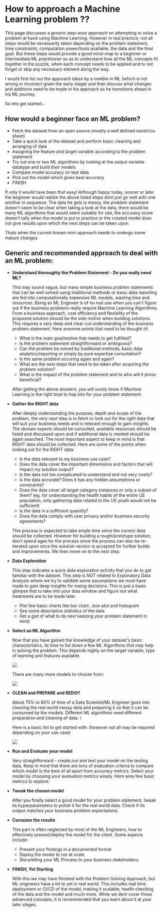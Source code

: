 # How to approach a Machine Learning problem ??

This page discusses a *generic step-wise approach* on attempting to solve a problem at hand using Machine Learning. However in real practice, not all steps would be 
necessarily taken depending on the problem statement, time constraints, computation power/tools available, the data and the final goal. But these steps would provide a 
good mind-map to a beginner or intermediate ML practitioner so as to understand how all the ML concepts fit together in the puzzle, when each concept needs to be applied
and to not forget or skip any necessary element along the way.

I would first list out the approach taken by a newbie in ML (which is not wrong or incorrect given the early stage) and then discuss what changes and additions need 
to be made in his approach as he transitions ahead in his ML journey. 

So lets get started...

## How would a beginner face an ML problem?
  - Fetch the dataset from an open source (mostly a well defined excel/csv sheet)
  - Take a quick look at the dataset and perform basic cleaning and arranging of data
  - Assigning the feature and target variable according to the problem statement
  - Try out one or two ML algorithms by looking at the output variable datatype and build their models
  - Compare model accuracy on test data
  - Pick out the model which gives best accuracy
  - FINISH
  
If only it would have been that easy! Although happy today, sooner or later the beginner would realize the above listed steps dont just go well with one another in sequence. 
The data he gets is messy, the problem statement doesn't seem to be clear when taking a look at the data, there would be many ML algorithms that would seem suitable 
for use, the accuracy score doesn't tally when the model is put to practice or the created model does not give results upon which the next steps can be taken upon.

Thats when the current known mini-approach needs to undergo some mature changes

## Generic and recommended approach to deal with an ML problem:

  - **Understand thoroughly the Problem Statement - Do you really need ML?**
  
    This may sound vague, but many simple business problem statements that can be well solved using traditional methods or basic data reporting are fed into computationally 
    expensive ML models, wasting time and resources. Being an ML Engineer is of no real use when you can't figure out if the business problems really require Machine Learning
    Algorithms. From a business approach, cost efficiency and flexibility of the proposed solution should be the sole motive when building solutions.
    This requires a very deep and clear-cut understanding of the business problem statement. Here aresome points that need to be thought of:
      - What is the main goal/motive that needs to get fulfilled?
      - Is the problem statement straightforward or ambiguous?
      - Can the problem be solved by traditional methods, basic data analytics/reporting or simply by pure expertise consultation?
      - Is the same problem occuring again and again?
      - What are the next steps that need to be taken after acquiring the problem solution?
      - What is the impact of the problem statement and to who will it prove beneficial?
      
     After getting the above answers, you will surely know if Machine Learning is the right boat to hop into for your problem statement.
     
  - **Gather the RIGHT data**
  
     After deeply understanding the purpose, depth and scope of the problem, the very next step is to fetch or look out for the *right* data that will suit your business 
     needs and is relevant enough to gain insights. The domain experts should be consulted, available resources should be listed and discussed upon and if additional
     data is needed should be again searched. The most important aspect to keep in mind is that RIGHT data should be collected. Here are some of the points when looking 
     out for the RIGHT data:
     
       - Is the data relevant to my business use case?
       - Does the data cover the important dimensions and factors that will impact my solution output?
       - Is the data not too complicated to understand and not very costly?
       - Is the data accurate? Does it has any hidden assumptions or constraints?
       - Does the data cover all target category instances or only a subset of them?
         (eg. for understanding the health habits of the entire US population, only gathering data related to the US youth would not be sufficient)
       - Is the data in a sufficient quantity?
       - Does the data comply with user privacy and/or business security agreements?
       
     This process is expected to take ample time since the correct data should be collected. However for building a rough/prototype solution, don't spend 
     ages for the process since the process can also be re-iterated upon once the solution version is accepted for further builds and improvements.
     We then move on to the next step.
     
     
  - **Data Exploration**
    
      This step indicates a quick data exploration activity that you do to get familiar with the dataset. This step is NOT related to Exploratory Data Analysis where we 
      try to validate some assumptions we must have made to gain deep insights for maing decisions. This is just a basic glimpse that to take into your data window and 
      figure out what treatments are to be made later.
      
       - Plot few basic charts like bar chart , box-plot and histogram
       - See some descriptive statistics of the data
       - Get a gist of what to do next keeping your problem statement in mind
  
  - **Select an ML Algorithm**
  
     Now that you have gained the knowledge of your dataset's basic characteristics, its time to list down a few ML Algorithms that may help in solving the problem.
     This depends highly on the target variable, type of learning and features available.
       
       ![](https://blogs.sas.com/content/subconsciousmusings/files/2017/04/machine-learning-cheet-sheet.png)
       
     There are many more models to choose from:
     
       ![](https://s3.amazonaws.com/MLMastery/MachineLearningAlgorithms.png?__s=skh1zniyiw9vuz7ppzxp)
       
       
  - **CLEAN and PREPARE and REDO!!**
  
     About 75% to 80% of time of a Data Scientist/ML Engineer goes into cleaning the real world messy data and preparing it so that it can be consumed by the models.
     Different ML algorithms need different preparation and cleaning of data. \
     
     Here is a basic list to get started with: (however not all may be required depending on your use case)
     
       ![](https://media.geeksforgeeks.org/wp-content/uploads/20190312184006/Data-Preprocessing.png)
       
  - **Run and Evaluate your model**
  
     Very straightforward - create,run and test your model on the testing data. Keep in mind that there are tons of evaluation criteria to compare which model is the best of 
     all apart from accuracy metrics. Select your model by choosing your eveluation metrics wisely.
     Here area few basic metrics to explore:
      
  -  **Tweak the chosen model**
  
      After you finally select a good model for your problem statement, tweak its hyperparameters to polish it for the real world data. Check if its output matches
      your business problem expectations.
      
  - **Consume the results**
  
      This part is often neglected by most of the ML Engineers, how to effectively present/deploy the model for the client. Some aspects include:
      
       - Present your findings in a documented format
       - Deploy the model to run at scale
       - Storytelling your ML Process to your business stakeholders
        
  - **FINISH, Yet Starting**
  
       With this we may have finished with the Problem Solving Approach, but ML engineers have a lot to yet in real world. This includes real time deployment or CI/CD
       of the model, making it scalable, health checking of the data and the model and much more. While we dont cover those advanced concepts, it is recommended
       that you learn about it at your later stages.
       

    
    
